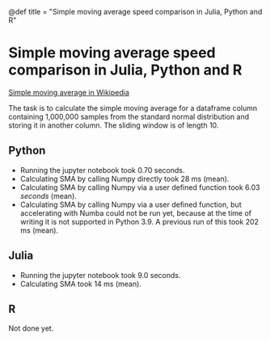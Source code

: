@def title = "Simple moving average speed comparison in Julia, Python and R"

# Simple moving average speed comparison in Julia, Python and R

[Simple moving average in Wikipedia](https://en.wikipedia.org/wiki/Moving_average)

The task is to calculate the simple moving average for a dataframe column containing 1,000,000 samples from the standard normal distribution and storing it in another column. The sliding window is of length 10.

## Python

* Running the jupyter notebook took 0.70 seconds. 
* Calculating SMA by calling Numpy directly took 28 ms (mean).
* Calculating SMA by calling Numpy via a user defined function took 6.03 *seconds* (mean).
* Calculating SMA by calling Numpy via a user defined function, but accelerating with Numba could not be run yet, because at the time of writing it is not supported in Python 3.9. A previous run of this took 202 ms (mean).

## Julia

* Running the jupyter notebook took 9.0 seconds.
* Calculating SMA took 14 ms (mean). 

## R

Not done yet.

